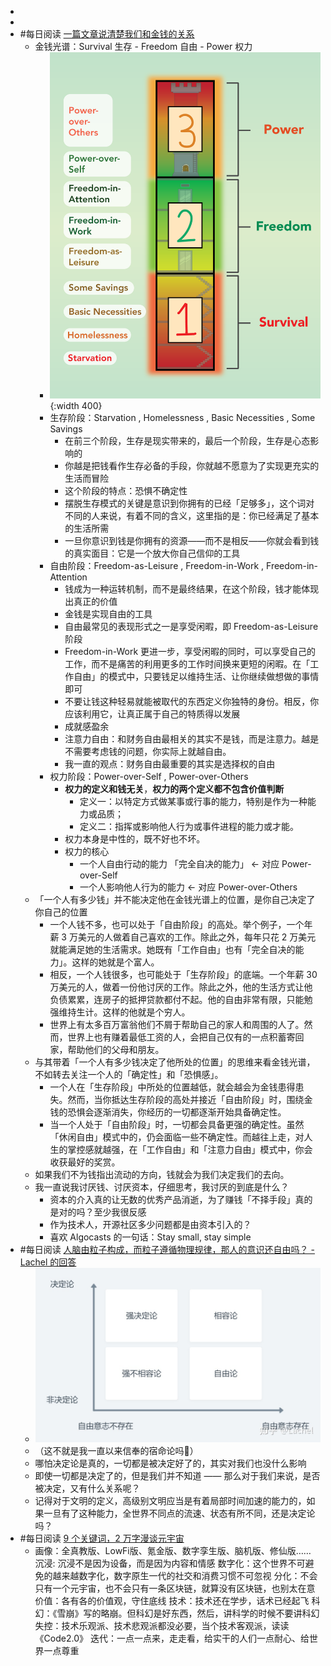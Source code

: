 -
-
- #每日阅读 [一篇文章说清楚我们和金钱的关系](https://youzhiyouxing.cn/n/materials/875)
	- 金钱光谱：Survival 生存 - Freedom 自由 - Power 权力
		- ![image.png](../assets/image_1643594959533_0.png){:width 400}
		- 生存阶段：Starvation  ,  Homelessness , Basic Necessities , Some Savings
			- 在前三个阶段，生存是现实带来的，最后一个阶段，生存是心态影响的
			- 你越是把钱看作生存必备的手段，你就越不愿意为了实现更充实的生活而冒险
			- 这个阶段的特点：恐惧不确定性
			- 摆脱生存模式的关键是意识到你拥有的已经「足够多」，这个词对不同的人来说，有着不同的含义，这里指的是：你已经满足了基本的生活所需
			- 一旦你意识到钱是你拥有的资源——而不是相反——你就会看到钱的真实面目：它是一个放大你自己信仰的工具
		- 自由阶段：Freedom-as-Leisure , Freedom-in-Work , Freedom-in-Attention
			- 钱成为一种运转机制，而不是最终结果，在这个阶段，钱才能体现出真正的价值
			- 金钱是实现自由的工具
			- 自由最常见的表现形式之一是享受闲暇，即 Freedom-as-Leisure 阶段
			- Freedom-in-Work 更进一步，享受闲暇的同时，可以享受自己的工作，而不是痛苦的利用更多的工作时间换来更短的闲暇。在「工作自由」的模式中，只要钱足以维持生活、让你继续做想做的事情即可
			- 不要让钱这种轻易就能被取代的东西定义你独特的身份。相反，你应该利用它，让真正属于自己的特质得以发展
			- 成就感盈余
			- 注意力自由：和财务自由最相关的其实不是钱，而是注意力。越是不需要考虑钱的问题，你实际上就越自由。
			- 我一直的观点：财务自由最重要的其实是选择权的自由
		- 权力阶段：Power-over-Self , Power-over-Others
			- **权力的定义和钱无关**，**权力的两个定义都不包含价值判断**
				- 定义一：以特定方式做某事或行事的能力，特别是作为一种能力或品质；
				- 定义二：指挥或影响他人行为或事件进程的能力或才能。
			- 权力本身是中性的，既不好也不坏。
			- 权力的核心
				- 一个人自由行动的能力 「完全自决的能力」 <- 对应 Power-over-Self
				- 一个人影响他人行为的能力                                     <- 对应 Power-over-Others
	- 「一个人有多少钱」并不能决定他在金钱光谱上的位置，是你自己决定了你自己的位置
		- 一个人钱不多，也可以处于「自由阶段」的高处。举个例子，一个年薪 3 万美元的人做着自己喜欢的工作。除此之外，每年只花 2 万美元就能满足她的生活需求。她既有「工作自由」也有「完全自决的能力」。这样的她就是个富人。
		- 相反，一个人钱很多，也可能处于「生存阶段」的底端。一个年薪 30 万美元的人，做着一份他讨厌的工作。除此之外，他的生活方式让他负债累累，连房子的抵押贷款都付不起。他的自由非常有限，只能勉强维持生计。这样的他就是个穷人。
		- 世界上有太多百万富翁他们不屑于帮助自己的家人和周围的人了。然而，世界上也有赚着最低工资的人，会把自己仅有的一点积蓄寄回家，帮助他们的父母和朋友。
	- 与其带着「一个人有多少钱决定了他所处的位置」的思维来看金钱光谱，不如转去关注一个人的「确定性」和「恐惧感」。
		- 一个人在「生存阶段」中所处的位置越低，就会越会为金钱患得患失。然而，当你抵达生存阶段的高处并接近「自由阶段」时，围绕金钱的恐惧会逐渐消失，你经历的一切都逐渐开始具备确定性。
		- 当一个人处于「自由阶段」时，一切都会具备更强的确定性。虽然「休闲自由」模式中的，仍会面临一些不确定性。而越往上走，对人生的掌控感就越强，在「工作自由」和「注意力自由」模式中，你会收获最好的奖赏。
	- 如果我们不为钱指出流动的方向，钱就会为我们决定我们的去向。
	- 我一直说我讨厌钱、讨厌资本，仔细思考，我讨厌的到底是什么？
		- 资本的介入真的让无数的优秀产品消逝，为了赚钱「不择手段」真的是对的吗？至少我很反感
		- 作为技术人，开源社区多少问题都是由资本引入的？
		- 喜欢 Algocasts 的一句话：Stay small, stay simple
- #每日阅读 [人脑由粒子构成，而粒子遵循物理规律，那人的意识还自由吗？ - Lachel 的回答](https://www.zhihu.com/question/450868629/answer/1837323762)
	- ![image.png](../assets/image_1643596611751_0.png)
	- （这不就是我一直以来信奉的宿命论吗🌚）
	- 哪怕决定论是真的，一切都是被决定好了的，其实对我们也没什么影响
	- 即使一切都是决定了的，但是我们并不知道 —— 那么对于我们来说，是否被决定，又有什么关系呢？
	- 记得对于文明的定义，高级别文明应当是有着局部时间加速的能力的，如果一旦有了这种能力，全世界不同点的流速、状态有所不同，还是决定论吗？
- #每日阅读 [9 个关键词，2 万字漫谈元宇宙](https://note.youdao.com/ynoteshare/index.html?id=cc26e1a73893b8d024447d2d4f75c8b8#/)
	- 画像：全真教版、LowFi版、氪金版、数字孪生版、脑机版、修仙版……
	  沉浸:   沉浸不是因为设备，而是因为内容和情感
	  数字化：这个世界不可避免的越来越数字化，数字原生一代的社交和消费习惯不可忽视
	  分化：不会只有一个元宇宙，也不会只有一条区块链，就算没有区块链，也别太在意
	  价值：各有各的价值观，守住底线
	  技术：技术还在学步，话术已经起飞
	  科幻：《雪崩》写的略崩。但科幻是好东西，然后，讲科学的时候不要讲科幻
	  失控：技术乐观派、技术悲观派都没必要，当个技术客观派，读读《Code2.0》
	  迭代：一点一点来，走走看，给实干的人们一点耐心、给世界一点尊重